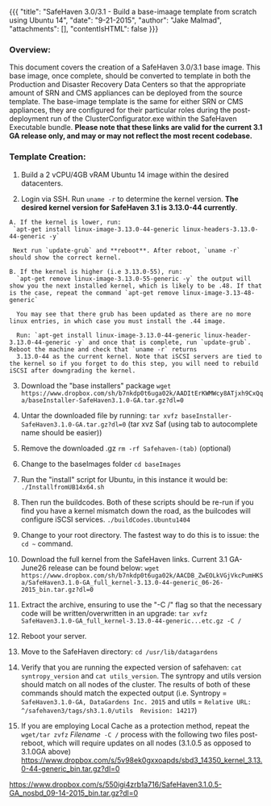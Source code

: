 {{{
  "title": "SafeHaven 3.0/3.1 - Build a base-imaage template from scratch using Ubuntu 14",
  "date": "9-21-2015",
  "author": "Jake Malmad",
  "attachments": [],
  "contentIsHTML": false
}}}

### Overview:

This document covers the creation of a SafeHaven 3.0/3.1 base image. This base image, once complete, should be converted to template in both the Production and Disaster Recovery Data Centers so that the appropriate amount of SRN and CMS appliances can be deployed from the source template. The base-image template is the same for either SRN or CMS appliances, they are configured for their particular roles during the post-deployment run of the ClusterConfigurator.exe within the SafeHaven Executable bundle. **Please note that these links are valid for the current 3.1 GA release only, and may or may not reflect the most recent codebase.**

### Template Creation:

  1. Build a 2 vCPU/4GB vRAM Ubuntu 14 image within the desired datacenters.

  2. Login via SSH. Run `uname -r` to determine the kernel version. **The desired kernel version for SafeHaven 3.1 is 3.13.0-44 currently**.

    A. If the kernel is lower, run:
     `apt-get install linux-image-3.13.0-44-generic linux-headers-3.13.0-44-generic -y`

     Next run `update-grub` and **reboot**. After reboot, `uname -r` should show the correct kernel.  

    B. If the kernel is higher (i.e 3.13.0-55), run:
      `apt-get remove linux-image-3.13.0-55-generic -y` the output will show you the next installed kernel, which is likely to be .48. If that is the case, repeat the command `apt-get remove linux-image-3.13-48-generic`

      You may see that there grub has been updated as there are no more linux entries, in which case you must install the .44 image.

      Run: `apt-get install linux-image-3.13.0-44-generic linux-header-3.13.0-44-generic -y` and once that is complete, run `update-grub`. Reboot the machine and check that `uname -r` returns
      3.13.0-44 as the current kernel. Note that iSCSI servers are tied to the kernel so if you forget to do this step, you will need to rebuild iSCSI after downgrading the kernel.

  3. Download the "base installers" package
      `wget https://www.dropbox.com/sh/b7nkdp0t6uga02k/AADItErKWMWcy8ATjxh9CxQqa/baseInstaller-SafeHaven3.1.0-GA.tar.gz?dl=0`

  4. Untar the downloaded file by running:
      `tar xvfz baseInstaller-SafeHaven3.1.0-GA.tar.gz?dl=0` (tar xvz Saf (using tab to autocomplete name should be easier))

  5. Remove the downloaded .gz `rm -rf Safehaven-(tab)` (optional)

  6. Change to the baseImages folder `cd baseImages`

  7. Run the "install" script for Ubuntu, in this instance it would be:
      `./InstallfromUB14x64.sh`

  8. Then run the buildcodes. Both of these scripts should be re-run if you find you have a kernel mismatch down the road, as the builcodes will configure iSCSI services.
      `./buildCodes.Ubuntu1404`

  9. Change to your root directory. The fastest way to do this is to issue: the `cd ~` command.

  10. Download the full kernel from the SafeHaven links. Current 3.1 GA-June26 release can be found below:
      `wget https://www.dropbox.com/sh/b7nkdp0t6uga02k/AACDB_ZwEOLkVGjVkcPumHKSa/SafeHaven3.1.0-GA_full_kernel-3.13.0-44-generic_06-26-2015_bin.tar.gz?dl=0`

  11. Extract the archive, ensuring to use the "-C /" flag so that the necessary code will be written/overwritten in an upgrade:
      `tar xvfz SafeHaven3.1.0-GA_full_kernel-3.13.0-44-generic...etc.gz -C /`

  12. Reboot your server.

  13. Move to the SafeHaven directory: `cd /usr/lib/datagardens`

  14. Verify that you are running the expected version of safehaven:
      `cat syntropy_version` and
      `cat utils_version`. The syntropy and utils version should match on all nodes of the cluster. The results of both of these commands should match the expected output (i.e. Syntropy = `SafeHaven3.1.0-GA, DataGardens Inc. 2015` and utils = `Relative URL: ^/safehaven3/tags/sh3.1.0/utils  Revision: 14217`)

  15. If you are employing Local Cache as a protection method, repeat the `wget/tar zvfz` _Filename_` -C /` process with the following two files post-reboot, which will require updates on all nodes (3.1.0.5 as opposed to 3.1.0GA above)
  https://www.dropbox.com/s/5v98ek0gxxoapds/sbd3_14350_kernel_3.13.0-44-generic_bin.tar.gz?dl=0

  https://www.dropbox.com/s/550igi4zrb1a716/SafeHaven3.1.0.5-GA_nosbd_09-14-2015_bin.tar.gz?dl=0
